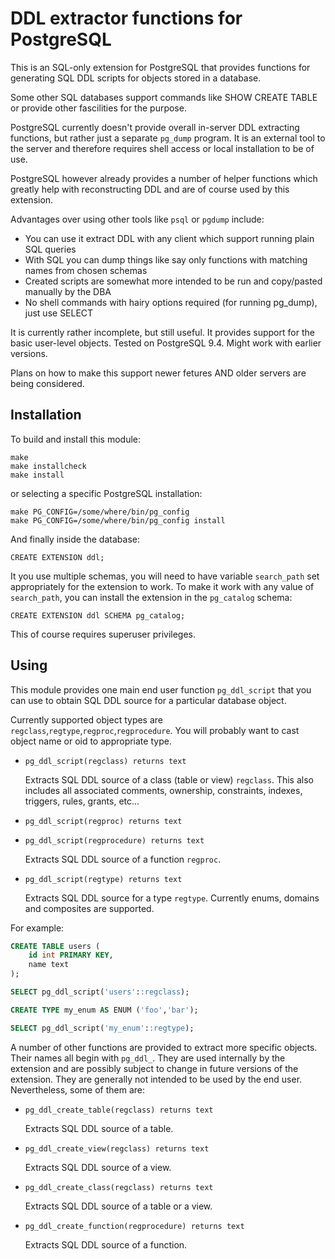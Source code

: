 DDL extractor functions  for PostgreSQL
=======================================

This is an SQL-only extension for PostgreSQL that provides functions for generating 
SQL DDL scripts for objects stored in a database.

Some other SQL databases support commands like SHOW CREATE TABLE or provide 
other fascilities for the purpose. 

PostgreSQL currently doesn't provide overall in-server DDL extracting functions,
but rather just a separate `pg_dump` program. It is an external tool to the server 
and therefore requires shell access or local installation to be of use.

PostgreSQL however already provides a number of helper functions which greatly help with
reconstructing DDL and are of course used by this extension.

Advantages over using other tools like `psql` or `pgdump` include:

- You can use it extract DDL with any client which support running plain SQL queries
- With SQL you can dump things like say only functions with matching names from chosen schemas
- Created scripts are somewhat more intended to be run and copy/pasted manually by the DBA
- No shell commands with hairy options required (for running pg_dump), just use SELECT

It is currently rather incomplete, but still useful. 
It provides support for the basic user-level objects. 
Tested on PostgreSQL 9.4. Might work with earlier versions.

Plans on how to make this support newer fetures AND older servers are being considered.
 

Installation
------------

To build and install this module:

    make
    make installcheck
    make install

or selecting a specific PostgreSQL installation:

    make PG_CONFIG=/some/where/bin/pg_config
    make PG_CONFIG=/some/where/bin/pg_config install

And finally inside the database:

    CREATE EXTENSION ddl;

It you use multiple schemas, you will need to have variable `search_path` 
set appropriately for the extension to work. To make it work with any value of
`search_path`, you can install the extension in the `pg_catalog` schema:

    CREATE EXTENSION ddl SCHEMA pg_catalog;

This of course requires superuser privileges.

Using
-----

This module provides one main end user function `pg_ddl_script` that 
you can use to obtain SQL DDL source for a particular database object.

Currently supported object types are `regclass`,`regtype`,`regproc`,`regprocedure`.
You will probably want to cast object name or oid to appropriate type.

- `pg_ddl_script(regclass) returns text`

    Extracts SQL DDL source of a class (table or view) `regclass`.
    This also includes all associated comments, ownership, constraints, 
    indexes, triggers, rules, grants, etc...

- `pg_ddl_script(regproc) returns text`
- `pg_ddl_script(regprocedure) returns text`

    Extracts SQL DDL source of a function `regproc`.

- `pg_ddl_script(regtype) returns text`

    Extracts SQL DDL source for a type `regtype`.
    Currently enums, domains and composites are supported.

For example:

```sql
CREATE TABLE users (
    id int PRIMARY KEY,
    name text
);

SELECT pg_ddl_script('users'::regclass);

CREATE TYPE my_enum AS ENUM ('foo','bar');

SELECT pg_ddl_script('my_enum'::regtype);

```

A number of other functions are provided to extract more specific objects.
Their names all begin with `pg_ddl_`. They are used internally by the extension 
and are possibly subject to change in future versions of the extension. 
They are generally not intended to be used by the end user. 
Nevertheless, some of them are:

- `pg_ddl_create_table(regclass) returns text`

    Extracts SQL DDL source of a table.

- `pg_ddl_create_view(regclass) returns text`

    Extracts SQL DDL source of a view.

- `pg_ddl_create_class(regclass) returns text`

    Extracts SQL DDL source of a table or a view.

- `pg_ddl_create_function(regprocedure) returns text`

    Extracts SQL DDL source of a function.


